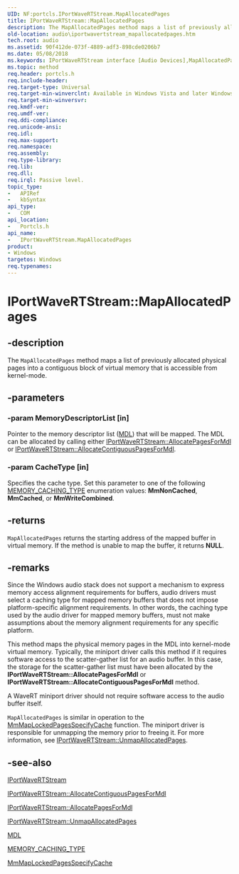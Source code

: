 ```yaml
---
UID: NF:portcls.IPortWaveRTStream.MapAllocatedPages
title: IPortWaveRTStream::MapAllocatedPages
description: The MapAllocatedPages method maps a list of previously allocated physical pages into a contiguous block of virtual memory that is accessible from kernel-mode.
old-location: audio\iportwavertstream_mapallocatedpages.htm
tech.root: audio
ms.assetid: 90f412de-073f-4889-adf3-898cde0206b7
ms.date: 05/08/2018
ms.keywords: IPortWaveRTStream interface [Audio Devices],MapAllocatedPages method, IPortWaveRTStream.MapAllocatedPages, IPortWaveRTStream::MapAllocatedPages, MapAllocatedPages, MapAllocatedPages method [Audio Devices], MapAllocatedPages method [Audio Devices],IPortWaveRTStream interface, audio.iportwavertstream_mapallocatedpages, audmp-routines_914e2039-e45b-44c5-8b29-0bcc6da901c3.xml, portcls/IPortWaveRTStream::MapAllocatedPages
ms.topic: method
req.header: portcls.h
req.include-header: 
req.target-type: Universal
req.target-min-winverclnt: Available in Windows Vista and later Windows operating systems.
req.target-min-winversvr: 
req.kmdf-ver: 
req.umdf-ver: 
req.ddi-compliance: 
req.unicode-ansi: 
req.idl: 
req.max-support: 
req.namespace: 
req.assembly: 
req.type-library: 
req.lib: 
req.dll: 
req.irql: Passive level.
topic_type:
-	APIRef
-	kbSyntax
api_type:
-	COM
api_location:
-	Portcls.h
api_name:
-	IPortWaveRTStream.MapAllocatedPages
product:
- Windows
targetos: Windows
req.typenames: 
---
```


# IPortWaveRTStream::MapAllocatedPages


## -description


The <code>MapAllocatedPages</code> method maps a list of previously allocated physical pages into a contiguous block of virtual memory that is accessible from kernel-mode.


## -parameters




### -param MemoryDescriptorList [in]

Pointer to the memory descriptor list (<a href="https://msdn.microsoft.com/library/windows/hardware/ff554414">MDL</a>) that will be mapped. The MDL can be allocated by calling either <a href="https://msdn.microsoft.com/44839b9e-f206-49e6-a9f6-14e79d1e0ae2">IPortWaveRTStream::AllocatePagesForMdl </a> or <a href="https://msdn.microsoft.com/library/windows/hardware/ff536924">IPortWaveRTStream::AllocateContiguousPagesForMdl</a>.


### -param CacheType [in]

Specifies the cache type. Set this parameter to one of the following <a href="https://msdn.microsoft.com/library/windows/hardware/ff554430">MEMORY_CACHING_TYPE</a> enumeration values: <b>MmNonCached</b>, <b>MmCached</b>, or <b>MmWriteCombined</b>.


## -returns



<code>MapAllocatedPages</code> returns the starting address of the mapped buffer in virtual memory. If the method is unable to map the buffer, it returns <b>NULL</b>.




## -remarks



Since the Windows audio stack does not support a mechanism to express memory access alignment requirements for buffers, audio drivers must select a caching type for mapped memory buffers that does not impose platform-specific alignment requirements. In other words, the caching type used by the audio driver for mapped memory buffers, must not make assumptions about the memory alignment requirements for any specific platform.

This method maps the physical memory pages in the MDL  into kernel-mode virtual memory. Typically, the miniport driver calls this method if it requires software access to the scatter-gather list for an audio buffer. In this case, the storage for the scatter-gather list must have been allocated by the <b>IPortWaveRTStream::AllocatePagesForMdl</b> or <b>IPortWaveRTStream::AllocateContiguousPagesForMdl</b> method. 

A WaveRT miniport driver should not require software access to the audio buffer itself.

<code>MapAllocatedPages</code> is similar in operation to the <a href="https://msdn.microsoft.com/library/windows/hardware/ff554629">MmMapLockedPagesSpecifyCache</a> function. The miniport driver is responsible for unmapping the memory prior to freeing it. For more information, see <a href="https://msdn.microsoft.com/library/windows/hardware/ff536934">IPortWaveRTStream::UnmapAllocatedPages</a>.




## -see-also




<a href="https://msdn.microsoft.com/library/windows/hardware/ff536922">IPortWaveRTStream</a>



<a href="https://msdn.microsoft.com/library/windows/hardware/ff536924">IPortWaveRTStream::AllocateContiguousPagesForMdl</a>



<a href="https://msdn.microsoft.com/library/windows/hardware/ff536925">IPortWaveRTStream::AllocatePagesForMdl</a>



<a href="https://msdn.microsoft.com/library/windows/hardware/ff536934">IPortWaveRTStream::UnmapAllocatedPages</a>



<a href="https://msdn.microsoft.com/library/windows/hardware/ff554414">MDL</a>



<a href="https://msdn.microsoft.com/library/windows/hardware/ff554430">MEMORY_CACHING_TYPE</a>



<a href="https://msdn.microsoft.com/library/windows/hardware/ff554629">MmMapLockedPagesSpecifyCache</a>
 

 

